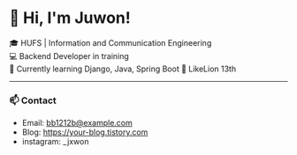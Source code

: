 # 👋 Hi, I'm Juwon!

🎓 HUFS | Information and Communication Engineering  
💻 Backend Developer in training  
🚀 Currently learning Django, Java, Spring Boot
📌 LikeLion 13th

---

### 📫 Contact
- Email: bb1212b@example.com
- Blog: https://your-blog.tistory.com
- instagram: _jxwon
